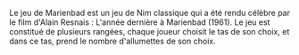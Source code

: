 Le jeu de Marienbad est un jeu de Nim classique qui a été rendu célèbre par le film d'Alain Resnais : L'année dernière à Marienbad (1961).
Le jeu est constitué de plusieurs rangées, chaque joueur choisit le tas de son choix, et dans ce tas, prend le nombre d'allumettes de son choix.
